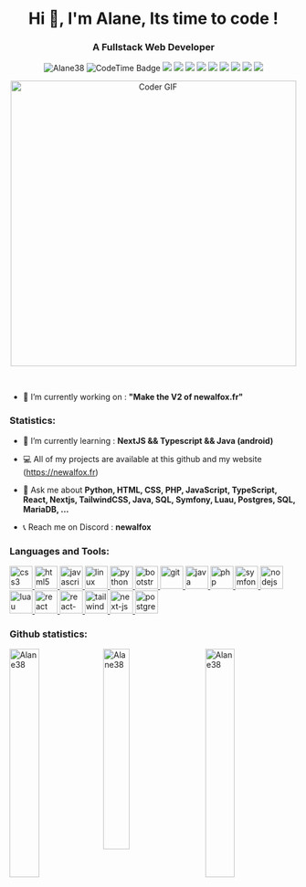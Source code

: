 <h1 align="center">Hi 👋, I'm Alane, Its time to code !</h1>
<h3 align="center">A Fullstack Web Developer</h3>
<p align="center"> 
<img src="https://komarev.com/ghpvc/?username=Alane38&label=Profile%20views&color=0e75b6&style=flat" alt="Alane38" /> 
<img href="https://codetime.dev" alt="CodeTime Badge" src="https://img.shields.io/endpoint?style=flat&color=222&url=https%3A%2F%2Fapi.codetime.dev%2Fshield%3Fid%3D24663%26project%3D%26in=0">
<img src="https://badgen.net/badge/icon/apple?icon=apple&label"/>
<img src="https://uptime.betterstack.com/status-badges/v1/monitor/n4qe.svg"/>
<img src="https://badgen.net/badge/icon/firefox?icon=firefox&label"/>
<img src="https://badgen.net/badge/icon/visualstudio?icon=visualstudio&label"/>
<img src="https://badgen.net/badge/icon/discord?icon=discord&label"/>
<img src="https://badgen.net/badge/icon/github?icon=github&label"/>
<img src="https://badgen.net/badge/icon/typescript?icon=typescript&label"/>
<img src="https://badgen.net/badge/icon/vercel?icon=vercel&label"/>
<img src="https://badgen.net/badge/icon/git?icon=git&label"/>
</p>
<p align="center"> 
<img src="https://media.giphy.com/media/SWoSkN6DxTszqIKEqv/giphy.gif" alt="Coder GIF" width="500"> </p>
<br/>

- 🚀 I’m currently working on : **"Make the V2 of newalfox.fr"**

<h3 align="left">Statistics:</h3>
                               
- 🚄 I’m currently learning : **NextJS && Typescript && Java (android)**

- 💻 All of my projects are available at this github and my website (https://newalfox.fr)

- 💬 Ask me about **Python, HTML, CSS, PHP, JavaScript, TypeScript, React, Nextjs, TailwindCSS, Java, SQL, Symfony, Luau, Postgres, SQL, MariaDB, ...**

- 📞 Reach me on Discord : **newalfox**

<h3 align="left">Languages and Tools:</h3>

<!-- ```diff
- under construction 🚧
``` -->

<p align="left"> 
  <a href="https://www.w3schools.com/css/" target="_blank" rel="noreferrer"> 
  <img src="https://raw.githubusercontent.com/devicons/devicon/master/icons/css3/css3-original-wordmark.svg" alt="css3" width="40" height="40"/> </a>

  <a href="https://www.w3schools.com/html/" target="_blank" rel="noreferrer"> 
  <img src="https://raw.githubusercontent.com/devicons/devicon/master/icons/html5/html5-original-wordmark.svg" alt="html5" width="40" height="40"/> </a>

  <a href="https://developer.mozilla.org/en-US/docs/Web/JavaScript" target="_blank" rel="noreferrer"> 
  <img src="https://raw.githubusercontent.com/devicons/devicon/master/icons/javascript/javascript-original.svg" alt="javascript" width="40" height="40"/> </a>

  <a href="https://www.linux.org/" target="_blank" rel="noreferrer"> 
  <img src="https://raw.githubusercontent.com/devicons/devicon/master/icons/linux/linux-original.svg" alt="linux" width="40" height="40"/> </a>

  <a href="https://www.python.org" target="_blank" rel="noreferrer">
  <img src="https://raw.githubusercontent.com/jmnote/z-icons/master/svg/python.svg" alt="python" width="40" height="40"/> </a>

  <a href="https://getbootstrap.com/" target="_blank" rel="noreferrer">
  <img src="https://raw.githubusercontent.com/jmnote/z-icons/master/svg/bootstrap.svg" alt="bootstrap" width="40" height="40"/> </a>

  <a href="https://git-scm.com/" target="_blank" rel="noreferrer">
  <img src="https://raw.githubusercontent.com/jmnote/z-icons/master/svg/git.svg" alt="git" width="40" height="40"/> </a>

  <a href="https://java.com/fr/" target="_blank" rel="noreferrer">
  <img src="https://raw.githubusercontent.com/jmnote/z-icons/master/svg/java.svg" alt="java" width="40" height="40"/> </a>

  <a href="https://www.php.net/" target="_blank" rel="noreferrer">
  <img src="https://raw.githubusercontent.com/jmnote/z-icons/master/svg/php.svg" alt="php" width="40" height="40"/> </a> 
  
  <a href="https://symfony.com/" target="_blank" rel="noreferrer">
  <img src="https://cdn.worldvectorlogo.com/logos/symfony.svg" alt="symfony" width="40" height="40"/> </a>

  <a href="https://nodejs.org/" target="_blank" rel="noreferrer">
  <img src="https://cdn.worldvectorlogo.com/logos/nodejs-1.svg" alt="nodejs" width="40" height="40"/> </a>

  <a href="https://luau-lang.org/" target="_blank" rel="noreferrer">
  <img src="https://cdn.worldvectorlogo.com/logos/lua-5.svg" alt="luau" width="40" height="40"/> </a> 

  <a href="https://fr.legacy.reactjs.org/" target="_blank" rel="noreferrer">
  <img src="https://cdn.worldvectorlogo.com/logos/react-2.svg" alt="react" width="40" height="40"/> </a> 

  <a href="https://reactnative.dev/" target="_blank" rel="noreferrer">
  <img src="https://cdn.worldvectorlogo.com/logos/react-native-1.svg" alt="react-native" width="40" height="40"/> </a> 

  <a href="https://tailwindcss.com/" target="_blank" rel="noreferrer">
  <img src="https://cdn.worldvectorlogo.com/logos/tailwind-css-2.svg" alt="tailwindcss" width="40" height="40"/> </a> 

  <a href="https://nextjs.org/" target="_blank" rel="noreferrer">
  <img src="https://cdn.worldvectorlogo.com/logos/next-js.svg" alt="next-js" width="40" height="40"/> </a> 

  <a href="https://www.postgresql.org/" target="_blank" rel="noreferrer">
  <img src="https://cdn.worldvectorlogo.com/logos/postgresql.svg" alt="postgresql" width="40" height="40"/> </a> 
</p>

<h3 align="left">Github statistics:</h3>
<p>
 <img align="left" width="32%" src="https://github-readme-stats.vercel.app/api?username=Alane38&show_icons=true&locale=en" alt="Alane38" />
 <img align="center" width="30%" src="https://github-readme-stats.vercel.app/api/top-langs/?username=Alane38&layout=compact&langs_count=10" alt="Alane38" >
 <img align="right" width="32%"  src="https://github-readme-streak-stats.herokuapp.com/?user=Alane38&" alt="Alane38" />
</p>

